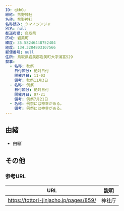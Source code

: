 ```yaml
---
ID: qkbGu
総称: 熊野神社
名称: 熊野神社
名称読み: クマノジンジャ
別名: null
都道府県: 鳥取県
区域: 岩美町
緯度: 35.58246448752404
経度: 134.3284803107566
郵便番号: null
住所: 鳥取県岩美郡岩美町大字浦富529
祭事:
  - 名称: 秋祭
    日付区分: 絶対日付
    開催月日: 11-03
    備考: 秋祭11月3日
  - 名称: 例祭
    日付区分: 絶対日付
    開催月日: 07-21
    備考: 例祭7月21日
  - 名称: 例祭には神幸がある。
    備考: 例祭には神幸がある。
---
```


## 由緒

- 由緒

## その他

### 参考URL

| URL                                    | 説明   |
| -------------------------------------- | ------ |
| https://tottori-jinjacho.jp/pages/859/ | 神社庁 |
